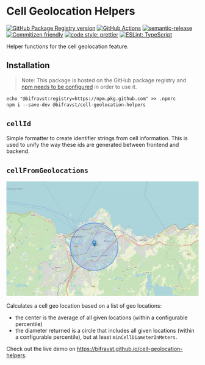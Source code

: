 # Cell Geolocation Helpers

[![GitHub Package Registry version](https://img.shields.io/github/release/bifravst/cell-geolocation-helpers.svg?label=GPR&logo=github)](https://github.com/bifravst/cell-geolocation-helpers/packages/46253)
[![GitHub Actions](https://github.com/bifravst/cell-geolocation-helpers/workflows/Test%20and%20Release/badge.svg)](https://github.com/bifravst/cell-geolocation-helpers/actions)
[![semantic-release](https://img.shields.io/badge/%20%20%F0%9F%93%A6%F0%9F%9A%80-semantic--release-e10079.svg)](https://github.com/semantic-release/semantic-release)
[![Commitizen friendly](https://img.shields.io/badge/commitizen-friendly-brightgreen.svg)](http://commitizen.github.io/cz-cli/)
[![code style: prettier](https://img.shields.io/badge/code_style-prettier-ff69b4.svg)](https://github.com/prettier/prettier/)
[![ESLint: TypeScript](https://img.shields.io/badge/ESLint-TypeScript-blue.svg)](https://github.com/typescript-eslint/typescript-eslint)

Helper functions for the cell geolocation feature.

## Installation

> Note: This package is hosted on the GitHub package registry and
> [npm needs to be configured](https://help.github.com/en/articles/configuring-npm-for-use-with-github-package-registry#installing-a-package)
> in order to use it.

    echo "@bifravst:registry=https://npm.pkg.github.com" >> .npmrc
    npm i --save-dev @bifravst/cell-geolocation-helpers

## `cellId`

Simple formatter to create identifier strings from cell information. This is
used to unify the way these ids are generated between frontend and backend.

## `cellFromGeolocations`

![Demo of cellFromGeolocations results](./map.gif)

Calculates a cell geo location based on a list of geo locations:

- the center is the average of all given locations (within a configurable
  percentile)
- the diameter returned is a circle that includes all given locations (within a
  configurable percentile), but at least `minCellDiameterInMeters`.

Check out the live demo on
<https://bifravst.github.io/cell-geolocation-helpers>.

